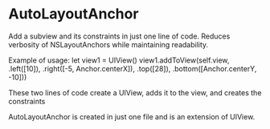 # AutoLayoutAnchor
Add a subview and its constraints in just one line of code. Reduces verbosity of NSLayoutAnchors while maintaining readability.

Example of usage:
    let view1 = UIView()
    view1.addToView(self.view, .left([10]), .right([-5, Anchor.centerX]), .top([28]), .bottom([Anchor.centerY, -10]))

These two lines of code create a UIView, adds it to the view, and creates the constraints

AutoLayoutAnchor is created in just one file and is an extension of UIView. 

